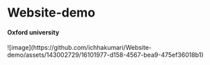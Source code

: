 # Website-demo
<h4> Oxford university</h4>
![image](https://github.com/ichhakumari/Website-demo/assets/143002729/16101977-d158-4567-bea9-475ef36018b1)


